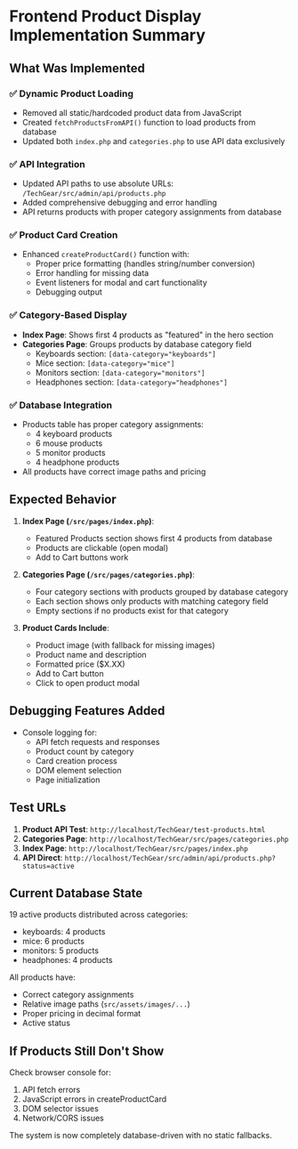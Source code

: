 # Frontend Product Display Implementation Summary

## What Was Implemented

### ✅ **Dynamic Product Loading**
- Removed all static/hardcoded product data from JavaScript
- Created `fetchProductsFromAPI()` function to load products from database
- Updated both `index.php` and `categories.php` to use API data exclusively

### ✅ **API Integration**
- Updated API paths to use absolute URLs: `/TechGear/src/admin/api/products.php`
- Added comprehensive debugging and error handling
- API returns products with proper category assignments from database

### ✅ **Product Card Creation**
- Enhanced `createProductCard()` function with:
  - Proper price formatting (handles string/number conversion)
  - Error handling for missing data
  - Event listeners for modal and cart functionality
  - Debugging output

### ✅ **Category-Based Display**
- **Index Page**: Shows first 4 products as "featured" in the hero section
- **Categories Page**: Groups products by database category field
  - Keyboards section: `[data-category="keyboards"]`
  - Mice section: `[data-category="mice"]`
  - Monitors section: `[data-category="monitors"]`
  - Headphones section: `[data-category="headphones"]`

### ✅ **Database Integration**
- Products table has proper category assignments:
  - 4 keyboard products
  - 6 mouse products  
  - 5 monitor products
  - 4 headphone products
- All products have correct image paths and pricing

## Expected Behavior

1. **Index Page (`/src/pages/index.php`)**:
   - Featured Products section shows first 4 products from database
   - Products are clickable (open modal)
   - Add to Cart buttons work

2. **Categories Page (`/src/pages/categories.php`)**:
   - Four category sections with products grouped by database category
   - Each section shows only products with matching category field
   - Empty sections if no products exist for that category

3. **Product Cards Include**:
   - Product image (with fallback for missing images)
   - Product name and description
   - Formatted price ($X.XX)
   - Add to Cart button
   - Click to open product modal

## Debugging Features Added

- Console logging for:
  - API fetch requests and responses
  - Product count by category
  - Card creation process
  - DOM element selection
  - Page initialization

## Test URLs

1. **Product API Test**: `http://localhost/TechGear/test-products.html`
2. **Categories Page**: `http://localhost/TechGear/src/pages/categories.php`
3. **Index Page**: `http://localhost/TechGear/src/pages/index.php`
4. **API Direct**: `http://localhost/TechGear/src/admin/api/products.php?status=active`

## Current Database State

19 active products distributed across categories:
- keyboards: 4 products
- mice: 6 products  
- monitors: 5 products
- headphones: 4 products

All products have:
- Correct category assignments
- Relative image paths (`src/assets/images/...`)
- Proper pricing in decimal format
- Active status

## If Products Still Don't Show

Check browser console for:
1. API fetch errors
2. JavaScript errors in createProductCard
3. DOM selector issues
4. Network/CORS issues

The system is now completely database-driven with no static fallbacks.
